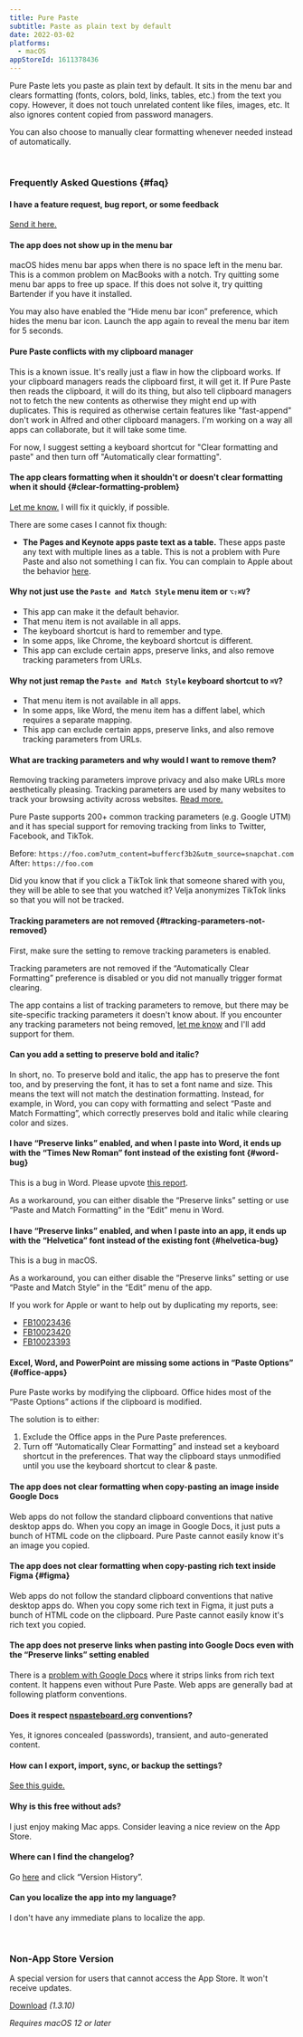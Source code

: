 ```yaml
---
title: Pure Paste
subtitle: Paste as plain text by default
date: 2022-03-02
platforms:
  - macOS
appStoreId: 1611378436
---
```


Pure Paste lets you paste as plain text by default. It sits in the menu bar and clears formatting (fonts, colors, bold, links, tables, etc.) from the text you copy. However, it does not touch unrelated content like files, images, etc. It also ignores content copied from password managers.

You can also choose to manually clear formatting whenever needed instead of automatically.

<br>

### Frequently Asked Questions {#faq}

#### I have a feature request, bug report, or some feedback

[Send it here.](https://sindresorhus.com/feedback?product=Pure%20Paste&referrer=Website-FAQ)

#### The app does not show up in the menu bar

macOS hides menu bar apps when there is no space left in the menu bar. This is a common problem on MacBooks with a notch. Try quitting some menu bar apps to free up space. If this does not solve it, try quitting Bartender if you have it installed.

You may also have enabled the “Hide menu bar icon” preference, which hides the menu bar icon. Launch the app again to reveal the menu bar item for 5 seconds.

#### Pure Paste conflicts with my clipboard manager

This is a known issue. It's really just a flaw in how the clipboard works. If your clipboard managers reads the clipboard first, it will get it. If Pure Paste then reads the clipboard, it will do its thing, but also tell clipboard managers not to fetch the new contents as otherwise they might end up with duplicates. This is required as otherwise certain features like "fast-append" don't work in Alfred and other clipboard managers. I'm working on a way all apps can collaborate, but it will take some time.

For now, I suggest setting a keyboard shortcut for "Clear formatting and paste" and then turn off "Automatically clear formatting".

#### The app clears formatting when it shouldn't or doesn't clear formatting when it should {#clear-formatting-problem}

[Let me know.](https://sindresorhus.com/feedback?product=Pure%20Paste&referrer=Website-FAQ) I will fix it quickly, if possible.

There are some cases I cannot fix though:
- **The Pages and Keynote apps paste text as a table.**
  These apps paste any text with multiple lines as a table. This is not a problem with Pure Paste and also not something I can fix. You can complain to Apple about the behavior [here](https://www.apple.com/feedback/pages.html).

#### Why not just use the `Paste and Match Style` menu item or `⌥⇧⌘V`?

- This app can make it the default behavior.
- That menu item is not available in all apps.
- The keyboard shortcut is hard to remember and type.
- In some apps, like Chrome, the keyboard shortcut is different.
- This app can exclude certain apps, preserve links, and also remove tracking parameters from URLs.

#### Why not just remap the `Paste and Match Style` keyboard shortcut to `⌘V`?

- That menu item is not available in all apps.
- In some apps, like Word, the menu item has a diffent label, which requires a separate mapping.
- This app can exclude certain apps, preserve links, and also remove tracking parameters from URLs.

#### What are tracking parameters and why would I want to remove them?

Removing tracking parameters improve privacy and also make URLs more aesthetically pleasing. Tracking parameters are used by many websites to track your browsing activity across websites. [Read more.](https://en.wikipedia.org/wiki/UTM_parameters)

Pure Paste supports 200+ common tracking parameters (e.g. Google UTM) and it has special support for removing tracking from links to Twitter, Facebook, and TikTok.

Before: `https://foo.com?utm_content=buffercf3b2&utm_source=snapchat.com`\
After: `https://foo.com`

Did you know that if you click a TikTok link that someone shared with you, they will be able to see that you watched it? Velja anonymizes TikTok links so that you will not be tracked.

#### Tracking parameters are not removed {#tracking-parameters-not-removed}

First, make sure the setting to remove tracking parameters is enabled.

Tracking parameters are not removed if the “Automatically Clear Formatting” preference is disabled or you did not manually trigger format clearing.

The app contains a list of tracking parameters to remove, but there may be site-specific tracking parameters it doesn't know about. If you encounter any tracking parameters not being removed, [let me know](https://sindresorhus.com/feedback?product=Pure%20Paste&referrer=Website-FAQ) and I'll add support for them.

#### Can you add a setting to preserve bold and italic?

In short, no. To preserve bold and italic, the app has to preserve the font too, and by preserving the font, it has to set a font name and size. This means the text will not match the destination formatting. Instead, for example, in Word, you can copy with formatting and select “Paste and Match Formatting”, which correctly preserves bold and italic while clearing color and sizes.

#### I have “Preserve links” enabled, and when I paste into Word, it ends up with the “Times New Roman” font instead of the existing font {#word-bug}

This is a bug in Word. Please upvote [this report](https://feedbackportal.microsoft.com/feedback/idea/614f1602-cdd8-ec11-a81b-000d3a03dba2).

As a workaround, you can either disable the “Preserve links” setting or use “Paste and Match Formatting” in the “Edit” menu in Word.

#### I have “Preserve links” enabled, and when I paste into an app, it ends up with the “Helvetica” font instead of the existing font {#helvetica-bug}

This is a bug in macOS.

As a workaround, you can either disable the “Preserve links” setting or use “Paste and Match Style” in the “Edit” menu of the app.

If you work for Apple or want to help out by duplicating my reports, see:

- [FB10023436](https://github.com/feedback-assistant/reports/issues/307)
- [FB10023420](https://github.com/feedback-assistant/reports/issues/306)
- [FB10023393](https://github.com/feedback-assistant/reports/issues/305)

#### Excel, Word, and PowerPoint are missing some actions in “Paste Options” {#office-apps}

Pure Paste works by modifying the clipboard. Office hides most of the “Paste Options” actions if the clipboard is modified.

The solution is to either:
1. Exclude the Office apps in the Pure Paste preferences.
1. Turn off “Automatically Clear Formatting” and instead set a keyboard shortcut in the preferences. That way the clipboard stays unmodified until you use the keyboard shortcut to clear & paste.

#### The app does not clear formatting when copy-pasting an image inside Google Docs

Web apps do not follow the standard clipboard conventions that native desktop apps do. When you copy an image in Google Docs, it just puts a bunch of HTML code on the clipboard. Pure Paste cannot easily know it's an image you copied.

#### The app does not clear formatting when copy-pasting rich text inside Figma {#figma}

Web apps do not follow the standard clipboard conventions that native desktop apps do. When you copy some rich text in Figma, it just puts a bunch of HTML code on the clipboard. Pure Paste cannot easily know it's rich text you copied.

#### The app does not preserve links when pasting into Google Docs even with the “Preserve links” setting enabled

There is a [problem with Google Docs](https://webapps.stackexchange.com/questions/69248/is-there-a-way-to-paste-rtf-text-into-google-document) where it strips links from rich text content. It happens even without Pure Paste. Web apps are generally bad at following platform conventions.

#### Does it respect [nspasteboard.org](http://nspasteboard.org) conventions?

Yes, it ignores concealed (passwords), transient, and auto-generated content.

<!-- It also adds the `org.nspasteboard.AutoGeneratedType` identifier when putting the plain text content on the clipboard. -->

#### How can I export, import, sync, or backup the settings?

[See this guide.](https://github.com/sindresorhus/guides/blob/main/backup-app-settings.md)

#### Why is this free without ads?

I just enjoy making Mac apps. Consider leaving a nice review on the App Store.

#### Where can I find the changelog?

Go [here](https://apps.apple.com/app/id1611378436) and click “Version History”.

#### Can you localize the app into my language?

I don't have any immediate plans to localize the app.

<br>

### Non-App Store Version

A special version for users that cannot access the App Store. It won't receive updates.

[Download](https://dsc.cloud/sindresorhus/Pure-Paste-1.3.10-1661933216) *(1.3.10)*

*Requires macOS 12 or later*
